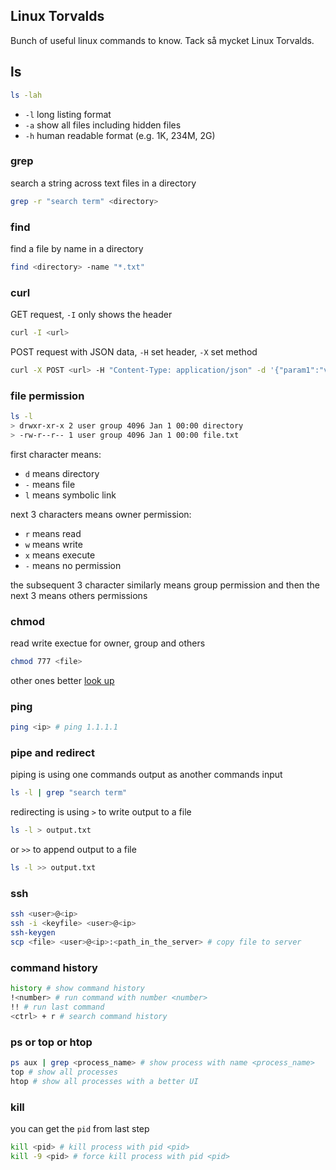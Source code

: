 ## Linux Torvalds 

Bunch of useful linux commands to know. Tack så mycket Linux Torvalds.

## ls
```bash
ls -lah
```
- `-l` long listing format
- `-a` show all files including hidden files
- `-h` human readable format (e.g. 1K, 234M, 2G)

### grep
search a string across text files in a directory
```bash
grep -r "search term" <directory>
```
### find
find a file by name in a directory
```bash
find <directory> -name "*.txt"
```
### curl 
GET request, `-I` only shows the header
```bash
curl -I <url>
```
POST request with JSON data, `-H` set header, `-X` set method
```bash
curl -X POST <url> -H "Content-Type: application/json" -d '{"param1":"value1","param2":"value2"}'
```
### file permission 
```bash
ls -l
> drwxr-xr-x 2 user group 4096 Jan 1 00:00 directory
> -rw-r--r-- 1 user group 4096 Jan 1 00:00 file.txt
```
first character means:
- `d` means directory
- `-` means file
- `l` means symbolic link

next 3 characters means owner permission:
- `r` means read
- `w` means write
- `x` means execute
- `-` means no permission

the subsequent 3 character similarly means group permission and then the next 3 means others permissions

### chmod
read write exectue for owner, group and others
```bash 
chmod 777 <file>
```
other ones better [look up](http://chmod-calculator.com)

### ping
```bash
ping <ip> # ping 1.1.1.1 
```
### pipe and redirect
piping is using one commands output as another commands input
```bash
ls -l | grep "search term"
```
redirecting is using `>` to write output to a file
```bash
ls -l > output.txt
```
or `>>` to append output to a file
```bash
ls -l >> output.txt
```
### ssh
```bash
ssh <user>@<ip>
ssh -i <keyfile> <user>@<ip>
ssh-keygen 
scp <file> <user>@<ip>:<path_in_the_server> # copy file to server
```
### command history
```bash
history # show command history
!<number> # run command with number <number>
!! # run last command
<ctrl> + r # search command history
```
### ps or top or htop
```bash
ps aux | grep <process_name> # show process with name <process_name>
top # show all processes
htop # show all processes with a better UI
```
### kill
you can get the `pid` from last step
```bash
kill <pid> # kill process with pid <pid>
kill -9 <pid> # force kill process with pid <pid>
```